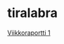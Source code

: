 # tiralabra

[Viikkoraportti 1](https://github.com/PPeltola/tiralabra/blob/main/viikkoraportti1.md)
